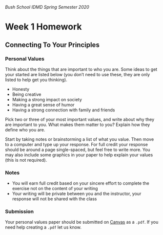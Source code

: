 _Bush School IDMD Spring Semester 2020_
# Week 1 Homework

## Connecting To Your Principles 
### Personal Values

Think about the things that are important to who you are. Some ideas to get your started are listed below (you don’t need to use these, they are only listed to help get you thinking).
* Honesty
* Being creative
* Making a strong impact on society
* Having a great sense of humor
* Having a strong connection with family and friends

Pick two or three of your most important values, and write about why they are important to you. What makes them matter to you? Explain how they define who you are. 

Start by taking notes or brainstorming a list of what you value. Then move to a computer and type up your response. For full credit your response should be around a page single-spaced, but feel free to write more. You may also include some graphics in your paper to help explain your values (this is not required).

### Notes
* You will earn full credit based on your sincere effort to complete the exercise not on the content of your writing
* Your writing will be private between you and the instructor, your response will not be shared with the class

### Submission
Your personal values paper should be submitted on [Canvas](https://canvas.uw.edu/courses/1099807/assignments/3544127) as a `.pdf`. If you need help creating a `.pdf` let us know.
